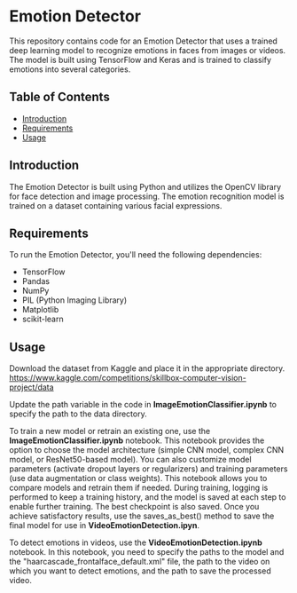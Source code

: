 # Emotion Detector


This repository contains code for an Emotion Detector that uses a trained deep learning model to recognize emotions in faces from images or videos. The model is built using TensorFlow and Keras and is trained to classify emotions into several categories.

## Table of Contents

- [Introduction](#introduction)
- [Requirements](#requirements)
- [Usage](#usage)

## Introduction

The Emotion Detector is built using Python and utilizes the OpenCV library for face detection and image processing. The emotion recognition model is trained on a dataset containing various facial expressions.

## Requirements

To run the Emotion Detector, you'll need the following dependencies:

- TensorFlow
- Pandas
- NumPy
- PIL (Python Imaging Library)
- Matplotlib
- scikit-learn

## Usage

Download the dataset from Kaggle and place it in the appropriate directory.
https://www.kaggle.com/competitions/skillbox-computer-vision-project/data

Update the path variable in the code in **ImageEmotionClassifier.ipynb** to specify the path to the data directory.

To train a new model or retrain an existing one, use the **ImageEmotionClassifier.ipynb** notebook. This notebook provides the option to choose the model architecture (simple CNN model, complex CNN model, or ResNet50-based model). You can also customize model parameters (activate dropout layers or regularizers) and training parameters (use data augmentation or class weights). This notebook allows you to compare models and retrain them if needed. During training, logging is performed to keep a training history, and the model is saved at each step to enable further training. The best checkpoint is also saved. Once you achieve satisfactory results, use the saves_as_best() method to save the final model for use in **VideoEmotionDetection.ipyn**.

To detect emotions in videos, use the **VideoEmotionDetection.ipynb** notebook. In this notebook, you need to specify the paths to the model and the "haarcascade_frontalface_default.xml" file, the path to the video on which you want to detect emotions, and the path to save the processed video.
